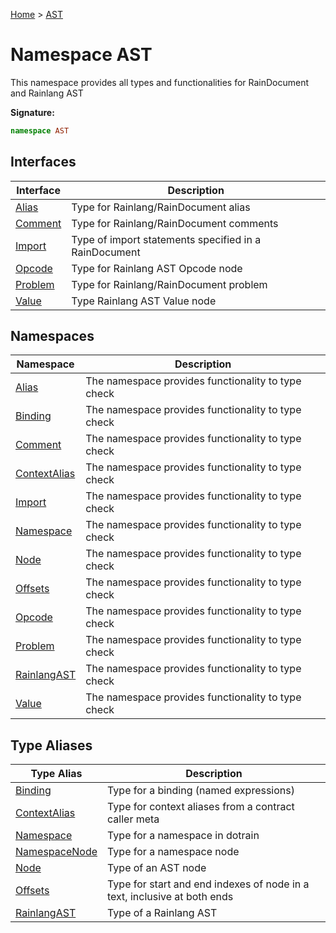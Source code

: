 [Home](../index.md) &gt; [AST](./ast.md)

# Namespace AST

This namespace provides all types and functionalities for RainDocument and Rainlang AST

<b>Signature:</b>

```typescript
namespace AST 
```

## Interfaces

|  Interface | Description |
|  --- | --- |
|  [Alias](./ast/interfaces/alias.md) | Type for Rainlang/RainDocument alias |
|  [Comment](./ast/interfaces/comment.md) | Type for Rainlang/RainDocument comments |
|  [Import](./ast/interfaces/import.md) | Type of import statements specified in a RainDocument |
|  [Opcode](./ast/interfaces/opcode.md) | Type for Rainlang AST Opcode node |
|  [Problem](./ast/interfaces/problem.md) | Type for Rainlang/RainDocument problem |
|  [Value](./ast/interfaces/value.md) | Type Rainlang AST Value node |

## Namespaces

|  Namespace | Description |
|  --- | --- |
|  [Alias](./ast/namespaces/alias.md) | The namespace provides functionality to type check |
|  [Binding](./ast/namespaces/binding.md) | The namespace provides functionality to type check |
|  [Comment](./ast/namespaces/comment.md) | The namespace provides functionality to type check |
|  [ContextAlias](./ast/namespaces/contextalias.md) | The namespace provides functionality to type check |
|  [Import](./ast/namespaces/import.md) | The namespace provides functionality to type check |
|  [Namespace](./ast/namespaces/namespace.md) | The namespace provides functionality to type check |
|  [Node](./ast/namespaces/node.md) | The namespace provides functionality to type check |
|  [Offsets](./ast/namespaces/offsets.md) | The namespace provides functionality to type check |
|  [Opcode](./ast/namespaces/opcode.md) | The namespace provides functionality to type check |
|  [Problem](./ast/namespaces/problem.md) | The namespace provides functionality to type check |
|  [RainlangAST](./ast/namespaces/rainlangast.md) | The namespace provides functionality to type check |
|  [Value](./ast/namespaces/value.md) | The namespace provides functionality to type check |

## Type Aliases

|  Type Alias | Description |
|  --- | --- |
|  [Binding](./ast/types/binding.md) | Type for a binding (named expressions) |
|  [ContextAlias](./ast/types/contextalias.md) | Type for context aliases from a contract caller meta |
|  [Namespace](./ast/types/namespace.md) | Type for a namespace in dotrain |
|  [NamespaceNode](./ast/types/namespacenode.md) | Type for a namespace node |
|  [Node](./ast/types/node.md) | Type of an AST node |
|  [Offsets](./ast/types/offsets.md) | Type for start and end indexes of node in a text, inclusive at both ends |
|  [RainlangAST](./ast/types/rainlangast.md) | Type of a Rainlang AST |

